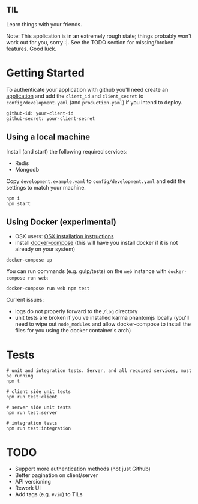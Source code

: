 TIL
---

Learn things with your friends.

Note: This application is in an extremely rough state; things probably won't work out for you, sorry :|. See the TODO section for missing/broken features. Good luck.

# Getting Started

To authenticate your application with github you'll need create an [application](https://developer.github.com/guides/basics-of-authentication/#registering-your-app) and add the `client_id` and `client_secret` to `config/development.yaml` (and `production.yaml`) if you intend to deploy.

```
github-id: your-client-id
github-secret: your-client-secret
```

## Using a local machine

Install (and start) the following required services:

- Redis
- Mongodb

Copy `development.example.yaml` to `config/development.yaml` and edit the settings to match your machine.

```
npm i
npm start
```

## Using Docker (experimental)

- OSX users: [OSX installation instructions](http://docs.docker.com/installation/mac/)
- install [docker-compose](https://docs.docker.com/compose/install/) (this will have you install docker if it is not already on your system)

```
docker-compose up
```

You can run commands (e.g. gulp/tests) on the `web` instance with `docker-compose run web`:

```
docker-compose run web npm test
```

Current issues:
- logs do not properly forward to the `/log` directory
- unit tests are broken if you've installed karma phantomjs locally (you'll need to wipe out `node_modules` and allow docker-compose to install the files for you using the docker container's arch)

# Tests

```
# unit and integration tests. Server, and all required services, must be running
npm t

# client side unit tests
npm run test:client

# server side unit tests
npm run test:server

# integration tests
npm run test:integration
```


# TODO

- Support more authentication methods (not just Github)
- Better pagination on client/server
- API versioning
- Rework UI
- Add tags (e.g. `#vim`) to TILs
